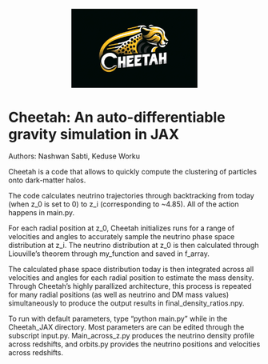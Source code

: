 <p align="center">
  <img src="Cheetah_logo.png" alt="Cheetah Logo" width="50%" />
</p>

# Cheetah: An auto-differentiable gravity simulation in JAX

Authors: Nashwan Sabti, Keduse Worku

Cheetah is a code that allows to quickly compute the clustering of particles onto dark-matter halos.

The code calculates neutrino trajectories through backtracking from today (when z_0 is set to 0) to z_i (corresponding to ~4.85). All of the action happens in main.py. 

For each radial position at z_0, Cheetah initializes runs for a range of velocities and angles to accurately sample the neutrino phase space distribution at z_i. The neutrino distribution at z_0 is then calculated through Liouville’s theorem through my_function and saved in f_array. 

The calculated phase space distribution today is then integrated across all velocities and angles for each radial position to estimate the mass density. Through Cheetah’s highly parallized architecture, this process is repeated for many radial positions (as well as neutrino and DM mass values) simultaneously to produce the output results in final_density_ratios.npy. 

To run with default parameters, type “python main.py” while in the Cheetah_JAX directory. Most parameters are can be edited through the subscript input.py. Main_across_z.py produces the neutrino density profile across redshifts, and orbits.py provides the neutrino positions and velocities across redshifts.


